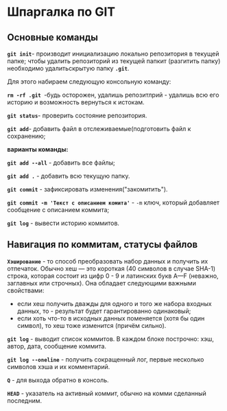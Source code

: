 # Шпаргалка по GIT

## Основные команды
__`git init`__- производит инициализацию локально репозитория в текущей папке;
чтобы удалить репозиторий из текущей папкит (разгитить папку) необходимо удалитьскрытую папку __`.git`__.  

Для этого набираем следующую консольную команду:  

__`rm -rf .git `__-будь осторожен, удалишь репозитлрий - удалишь всю его историю и возможность вернуться к истокам.  

__`git status`__- проверить состояние репозитория.  

__`git add`__- добавить файл в отслеживаемые(подготовить файл к сохранению;  

__варианты команды:__  

__`git add --all`__ - добавить все файлы;  

__`git add .`__ - добавить всю текущую папку.  

__`git commit`__ - зафиксировать изменения("закомитить").  

__`git commit -m 'Текст с описанием комита'`__ -  `-m` ключ, который добавляет сообщение с описанием коммита;  

__`git log`__ - вывести историю коммитов.

## Навигация по коммитам, статусы файлов

__`Хэширование`__ - то способ преобразовать набор данных и получить их отпечаток.
Обычно хеш — это короткая (40 символов в случае SHA-1) строка, которая состоит из цифр 0 - 9 и латинских букв A—F (неважно, заглавных или строчных). Она обладает следующими важными свойствами:  

- если хеш получить дважды для одного и того же набора входных данных, то - результат будет гарантированно одинаковый;
- если хоть что-то в исходных данных поменяется (хотя бы один символ), то хеш тоже изменится (причём сильно).  

__`git log`__ - выводит список коммитов. В каждом блоке построчно: хэш, автор, дата, сообщение коммита.

__`git log --oneline`__ - получить сокращенный лог, первые несколько символов хэша и их комментарий.  

__`Q`__ - для выхода обратно в консоль.

__`HEAD`__ - указатель на активный коммит, обычно на комми сделанный последним.


